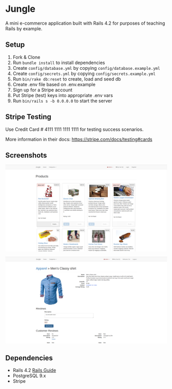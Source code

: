 # Jungle

A mini e-commerce application built with Rails 4.2 for purposes of teaching Rails by example.


## Setup

1. Fork & Clone
2. Run `bundle install` to install dependencies
3. Create `config/database.yml` by copying `config/database.example.yml`
4. Create `config/secrets.yml` by copying `config/secrets.example.yml`
5. Run `bin/rake db:reset` to create, load and seed db
6. Create .env file based on .env.example
7. Sign up for a Stripe account
8. Put Stripe (test) keys into appropriate .env vars
9. Run `bin/rails s -b 0.0.0.0` to start the server

## Stripe Testing

Use Credit Card # 4111 1111 1111 1111 for testing success scenarios.

More information in their docs: <https://stripe.com/docs/testing#cards>

## Screenshots

!["Screenshot of the product list and login/register heading."](https://github.com/frann-y/jungle-rails/blob/master/docs/productListScreen.png?raw=true)

!["Screenshot of product review page as a logged in user"](https://github.com/frann-y/jungle-rails/blob/master/docs/productReviewScreen.png?raw=true)

## Dependencies

* Rails 4.2 [Rails Guide](http://guides.rubyonrails.org/v4.2/)
* PostgreSQL 9.x
* Stripe
